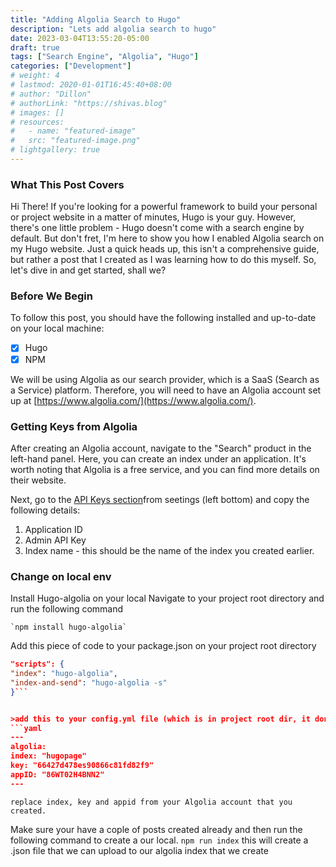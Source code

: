 ```yaml
---
title: "Adding Algolia Search to Hugo"
description: "Lets add algolia search to hugo"
date: 2023-03-04T13:55:20-05:00
draft: true
tags: ["Search Engine", "Algolia", "Hugo"]
categories: ["Development"]
# weight: 4
# lastmod: 2020-01-01T16:45:40+08:00
# author: "Dillon"
# authorLink: "https://shivas.blog"
# images: []
# resources:
#   - name: "featured-image"
#   src: "featured-image.png"
# lightgallery: true
---
```


### What This Post Covers

Hi There! If you're looking for a powerful framework to build your personal or project website in a matter of minutes, Hugo is your guy. However, there's one little problem - Hugo doesn't come with a search engine by default. But don't fret, I'm here to show you how I enabled Algolia search on my Hugo website. Just a quick heads up, this isn't a comprehensive guide, but rather a post that I created as I was learning how to do this myself. So, let's dive in and get started, shall we?

### Before We Begin

To follow this post, you should have the following installed and up-to-date on your local machine:

- [x] Hugo
- [x] NPM

We will be using Algolia as our search provider, which is a SaaS (Search as a Service) platform. Therefore, you will need to have an Algolia account set up at [https://www.algolia.com/](https://www.algolia.com/).

### Getting Keys from Algolia

After creating an Algolia account, navigate to the "Search" product in the left-hand panel. Here, you can create an index under an application. It's worth noting that Algolia is a free service, and you can find more details on their website.

Next, go to the [API Keys section](https://www.algolia.com/account/api-keys/)from seetings (left bottom) and copy the following details:

1.  Application ID
2.  Admin API Key
3.  Index name - this should be the name of the index you created earlier.

### Change on local env

Install Hugo-algolia on your local
Navigate to your project root directory and run the following command

    `npm install hugo-algolia`

Add this piece of code to your package.json on your project root directory

````json
"scripts": {
"index": "hugo-algolia",
"index-and-send": "hugo-algolia -s"
}```


>add this to your config.yml file (which is in project root dir, it don't exist create one) -
```yaml
---
algolia:
index: "hugopage"
key: "66427d478es90866c81fd82f9"
appID: "86WT02H4BNN2"
---
````

    replace index, key and appid from your Algolia account that you created.

Make sure your have a cople of posts created already and then run the following command to create a our local.
`npm run index`
this will create a .json file that we can upload to our algolia index that we create
